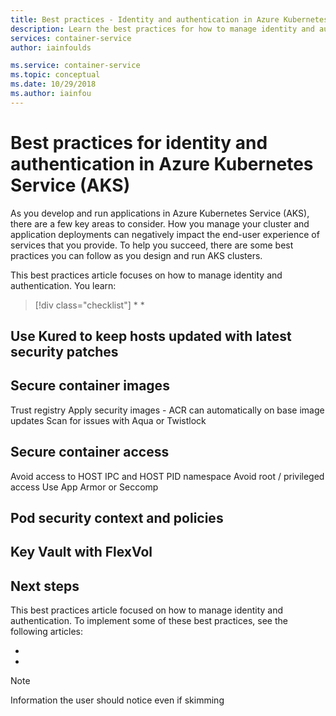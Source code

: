 ```yaml
---
title: Best practices - Identity and authentication in Azure Kubernetes Services (AKS)
description: Learn the best practices for how to manage identity and authentication to cluster resources in Azure Kubernetes Service (AKS)
services: container-service
author: iainfoulds

ms.service: container-service
ms.topic: conceptual
ms.date: 10/29/2018
ms.author: iainfou
---
```


# Best practices for identity and authentication in Azure Kubernetes Service (AKS)

As you develop and run applications in Azure Kubernetes Service (AKS), there are a few key areas to consider. How you manage your cluster and application deployments can negatively impact the end-user experience of services that you provide. To help you succeed, there are some best practices you can follow as you design and run AKS clusters.

This best practices article focuses on how to manage identity and authentication. You learn:

> [!div class="checklist"]
> *
> *

## Use Kured to keep hosts updated with latest security patches

## Secure container images

Trust registry
Apply security images - ACR can automatically on base image updates
Scan for issues with Aqua or Twistlock

## Secure container access

Avoid access to HOST IPC and HOST PID namespace
Avoid root / privileged access
Use App Armor or Seccomp

## Pod security context and policies

## Key Vault with FlexVol

## Next steps

This best practices article focused on how to manage identity and authentication. To implement some of these best practices, see the following articles:

*
*

<!-- EXTERNAL LINKS -->

<!-- INTERNAL LINKS -->
> [!NOTE]
> Information the user should notice even if skimming